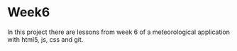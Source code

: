# Week6
 In this project there are lessons from week 6 of a meteorological application with html5, js, css and git.

